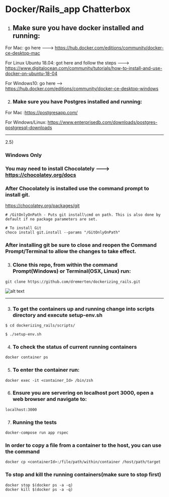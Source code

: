 # Docker/Rails_app Chatterbox


1) ## Make sure you have docker installed and running: 

For Mac: go here ---> https://hub.docker.com/editions/community/docker-ce-desktop-mac

For Linux Ubuntu 18.04: got here and follow the steps ---> 
https://www.digitalocean.com/community/tutorials/how-to-install-and-use-docker-on-ubuntu-18-04

For Windows10: go here --> https://hub.docker.com/editions/community/docker-ce-desktop-windows

2) ### Make sure you have Postgres installed and running:

For Mac :https://postgresapp.com/

For Windows/Linux: https://www.enterprisedb.com/downloads/postgres-postgresql-downloads

********************************************************************************************************************************
2.5)
### Windows Only
### You may need to install Chocolately ---> https://chocolatey.org/docs

### After Chocolately is installed use the command prompt to install git.
https://chocolatey.org/packages/git

```# MUST RUN CMD AS ADMINISTRATOR
# /GitOnlyOnPath - Puts git install\cmd on path. This is also done by default if no package parameters are set.

# To install Git
choco install git.install --params "/GitOnlyOnPath"
```

### After installing git be sure to close and reopen the Command Prompt/Terminal to allow the changes to take effect.

3) ### Clone this repo, from within the command Prompt(Windows) or Terminal(OSX, Linux) run:
```
git clone https://github.com/dremerten/dockerizing_rails.git
```

![alt text](https://i.stack.imgur.com/soecn.png)



*******************************************************************************************************************************

3) ### To get the containers up and running change into scripts directory and execute setup-env.sh
```
$ cd dockerizing_rails/scripts/

$ ./setup-env.sh
```

4) ### To check the status of current running containers
```
docker container ps
```
5) ### To enter the container run:
```
docker exec -it <container_Id> /bin/zsh
```
6) ### Ensure you are servering on localhost port 3000, open a web browser and navigate to:
```localhost:3000```

7) ### Running the tests
```
docker-compose run app rspec
```
### In order to copy a file from a container to the host, you can use the command
```
docker cp <containerId>:/file/path/within/container /host/path/target
```

### To stop and kill the running containers(make sure to stop first)
```
docker stop $(docker ps -a -q)
docker kill $(docker ps -a -q)
```




